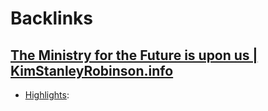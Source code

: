 
# Backlinks
## [The Ministry for the Future is upon us | KimStanleyRobinson.info](<The Ministry for the Future is upon us | KimStanleyRobinson.info.md>)
- [Highlights](<Highlights.md>):

